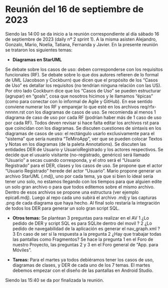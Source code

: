 # Reunión del 16 de septiembre de 2023
Siendo las 14:00 se da inicio a la reunión correspondiente al día sábado 16 de septiembre de 2023 (daily nº 2 sprint 1). A la misma asisten Alejandro, Gonzalo, Mario, Noelia, Tatiana, Fernanda y Javier. En la presente reunión se trataron los siguientes temas:

- **Diagramas en StarUML**

Se debate sobre los casos de uso: deben corresponderse con los requisitos funcionales (RF). Se debate sobre lo que dos autores refieren de lo formal de UML (Jacobson y Cockburn) que dicen que el propósito de los “Casos de Uso” es detallar los requisitos (no tendrían ninguna relación con las US). Por otro lado Cockburn dice que los “Casos de Uso” se pueden estructurar (agrupar) en “goals”, cosa que nosotros hicimos y le llamamos “épicas” (como para conectar con lo informal de Agile y GitHub).
En ese sentido conviene numerar los RF y emparejar lo que esté en los archivos req/rfx-nnnnn.rst con los diagramas de casos de uso. Se recomienda al menos 1 diagrama de caso de uso por cada RF (podrían haber más de 1 caso de uso por cada RF). Todos deven revisar si hace falta editar los archivos rst para que coincidan con los diagramas.
Se discuten cuestiones de sintaxis en los diagramas de casos de uso: el rectángulo usarlo exclusivamente para el “sistema” que sería nuestra “TeMiroApp”, ver que se pueden colocar Textos y Notas en los diagramas (de la paleta Annotations).
Se discuten las entidades DER de Usuario y UsuarioRegistrado y los actores respectivos. Se decide que el usuario visitante (no-registrado, genérico) será llamado “Usuario” a secas cuando corresponda, y el otro será el “Usuario Registrado” para el DER, clases y  los casos de uso. Se propone que el actor “Usuario Registrado” herede del actor “Usuario”.
Mario propone generar un archivo StarUML (.mdj), uno por cada tema, ya que si bien lo ideal sería tener uno solo, no estamos llegando con los tiempos para que alguien edite un solo gran archivo o para que todos editemos sobre el mismo archivo. Dentro de esos archivos se propone una estructura (ver ejemplo epica6.mdj). Luego al repo cada uno subirá el archivo .mdj y las capturas .png de cada diagrama que haya hecho. Al final solo restaría la integración de todos los DER para generar un solo gran script SQL.

- **Otros temas:**
Se plantean 3 preguntas para realizar en el AV 
1 ¿Lo pedido de DER y script SQL es para SQLite dentro del movil ?
2 ¿Lo pedido de navegabilidad de la aplicación es generar el nav_graph.xml ?
3 En caso de ser sí la respuesta a la pregunta 2 ¿Hay que trabajar todas las pantallas como Fragmentos?
Se hace la pregunta 1 en el Foro de nuestro Proyecto, las preguntas 2 y 3 en el Foro general de “App. para Móviles”.

- **Tareas:**
Para el martes ya todos debiéramos tener los casos de uso, diagramas de clases, y DER de cada uno de los 7 temas. El martes debemos empezar con el diseño de las pantallas en Android Studio.

Siendo las 15:40 se da por finalizada la reunión.
